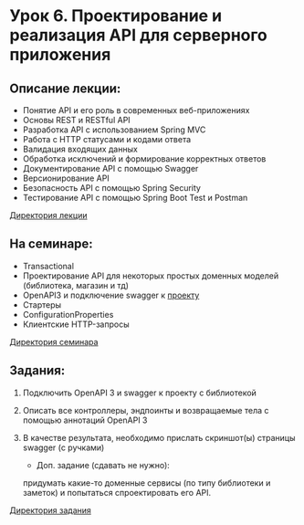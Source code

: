 # Урок 6. Проектирование и реализация API для серверного приложения

## Описание лекции:

- Понятие API и его роль в современных веб-приложениях
- Основы REST и RESTful API
- Разработка API с использованием Spring MVC
- Работа с HTTP статусами и кодами ответа
- Валидация входящих данных
- Обработка исключений и формирование корректных ответов
- Документирование API с помощью Swagger
- Версионирование API
- Безопасность API с помощью Spring Security
- Тестирование API с помощью Spring Boot Test и Postman

[Директория лекции](https://github.com/MikhailAkulov/Spring_Framework/tree/main/Examples/Example_6/Lecture/)

## На семинаре:

- Transactional
- Проектирование API для некоторых простых доменных моделей (библиотека, магазин и тд)
- OpenAPI3 и подключение swagger к [проекту](https://www.baeldung.com/spring-rest-openapi-documentation)
- Стартеры
- ConfigurationProperties
- Клиентские HTTP-запросы

[Директория семинара](https://github.com/MikhailAkulov/Spring_Framework/tree/main/Examples/Example_6/Seminar)

## Задания:

1. Подключить OpenAPI 3 и swagger к проекту с библиотекой
2. Описать все контроллеры, эндпоинты и возвращаемые тела с помощью аннотаций OpenAPI 3
3. В качестве результата, необходимо прислать скриншот(ы) страницы swagger (с ручками)

   * Доп. задание (сдавать не нужно):
   
   придумать какие-то доменные сервисы (по типу библиотеки и заметок) и попытаться спроектировать его API.

[Директория задания](https://github.com/MikhailAkulov/Spring_Framework/tree/main/Examples/Example_6/Tasks)